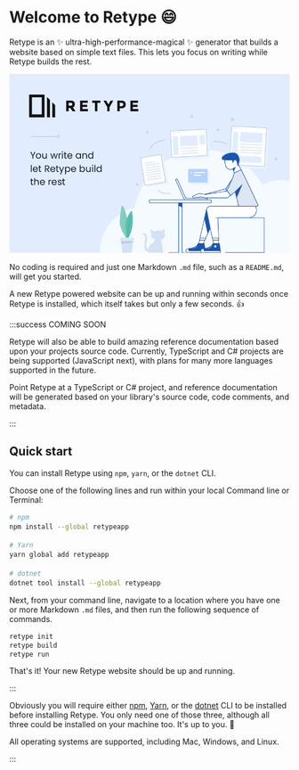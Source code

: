 # Welcome to Retype :smile:

Retype is an :sparkles: ultra-high-performance-magical :sparkles: generator that builds a website based on simple text files. This lets you focus on writing while Retype builds the rest. 

![Write anything, let Retype build the rest](static/retype-hero.png)

No coding is required and just one Markdown `.md` file, such as a `README.md`, will get you started.

A new Retype powered website can be up and running within seconds once Retype is installed, which itself takes but only a few seconds. :+1:

:::success COMING SOON

Retype will also be able to build amazing reference documentation based upon your projects source code. Currently, TypeScript and C# projects are being supported (JavaScript next), with plans for many more languages supported in the future.

Point Retype at a TypeScript or C# project, and reference documentation will be generated based on your library's source code, code comments, and metadata.

:::

## Quick start

You can install Retype using `npm`, `yarn`, or the `dotnet` CLI. 

Choose one of the following lines and run within your local Command line or Terminal:

```sh
# npm
npm install --global retypeapp

# Yarn
yarn global add retypeapp

# dotnet
dotnet tool install --global retypeapp
```

Next, from your command line, navigate to a location where you have one or more Markdown `.md` files, and then run the following sequence of commands. 

```
retype init
retype build
retype run
```

That's it! Your new Retype website should be up and running. 

::: 

Obviously you will require either [npm](https://www.npmjs.com/get-npm), [Yarn](https://classic.yarnpkg.com/en/docs/install/#mac-stable), or the [dotnet](https://dotnet.microsoft.com/download/dotnet-core) CLI to be installed before installing Retype. You only need one of those three, although all three could be installed on your machine too. It's up to you. :raised_hands:

All operating systems are supported, including Mac, Windows, and Linux.

:::
